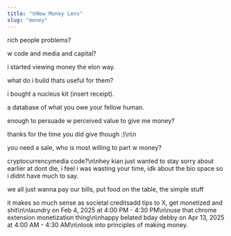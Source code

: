 ```yaml
---
title: "🤓New Money Lens"
slug: "money"
---
```


rich people problems?

w code and media and capital?

i started viewing money the elon way.

what do i build thats useful for them?

i bought a nucleus kit (insert receipt).

a database of what you owe your fellow human.

enough to persuade w perceived value to give me money?

thanks for the time you did give though :)\n\n

you need a sale, who is most willing to part w money?

cryptocurrencymedia code?\n\nhey kian just wanted to stay sorry about earlier at dont die, i feel i was wasting your time, idk about the bio space so i didnt have much to say.

we all just wanna pay our bills, put food on the table, the simple stuff

it makes so much sense as societal creditsadd tips to X, get monetized and shit\n\nlaundry on Feb 4, 2025 at 4:00 PM - 4:30 PM\n\nuse that chrome extension monetization thing\n\nhappy belated bday debby  on Apr 13, 2025 at 4:00 AM - 4:30 AM\n\nlook into principles of making money.
